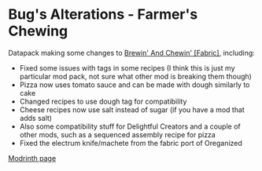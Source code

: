 # Bug's Alterations - Farmer's Chewing
Datapack making some changes to [Brewin' And Chewin' \[Fabric\]](https://modrinth.com/mod/brewin-and-chewin-fabric), including:
 - Fixed some issues with tags in some recipes (I think this is just my particular mod pack, not sure what other mod is breaking them though)
 - Pizza now uses tomato sauce and can be made with dough similarly to cake
 - Changed recipes to use dough tag for compatibility
 - Cheese recipes now use salt instead of sugar (if you have a mod that adds salt)
 - Also some compatibility stuff for Delightful Creators and a couple of other mods, such as a sequenced assembly recipe for pizza
 - Fixed the electrum knife/machete from the fabric port of Oreganized

[Modrinth page](https://modrinth.com/datapack/ba-farmers-chewing)

